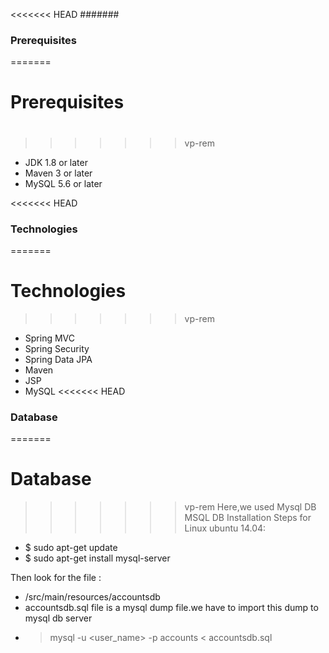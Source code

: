 <<<<<<< HEAD
#######
### Prerequisites
=======
# Prerequisites
#
>>>>>>> vp-rem
- JDK 1.8 or later
- Maven 3 or later
- MySQL 5.6 or later

<<<<<<< HEAD
### Technologies 
=======
# Technologies 
>>>>>>> vp-rem
- Spring MVC
- Spring Security
- Spring Data JPA
- Maven
- JSP
- MySQL
<<<<<<< HEAD
### Database
=======
# Database
>>>>>>> vp-rem
Here,we used Mysql DB 
MSQL DB Installation Steps for Linux ubuntu 14.04:
- $ sudo apt-get update
- $ sudo apt-get install mysql-server

Then look for the file :
- /src/main/resources/accountsdb
- accountsdb.sql file is a mysql dump file.we have to import this dump to mysql db server
- > mysql -u <user_name> -p accounts < accountsdb.sql


